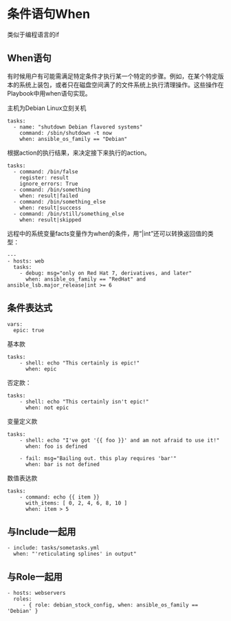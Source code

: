 # 条件语句When

类似于编程语言的if

## When语句

有时候用户有可能需满足特定条件才执行某一个特定的步骤。例如，在某个特定版本的系统上装包，或者只在磁盘空间满了的文件系统上执行清理操作。这些操作在Playbook中用when语句实现。

主机为Debian Linux立刻关机

```
tasks:
  - name: "shutdown Debian flavored systems"
    command: /sbin/shutdown -t now
    when: ansible_os_family == "Debian"
```

根据action的执行结果，来决定接下来执行的action。

```
tasks:
  - command: /bin/false
    register: result
    ignore_errors: True
  - command: /bin/something
    when: result|failed
  - command: /bin/something_else
    when: result|success
  - command: /bin/still/something_else
    when: result|skipped
```

远程中的系统变量facts变量作为when的条件，用“\|int”还可以转换返回值的类型：

```
---
- hosts: web
  tasks:
    - debug: msg="only on Red Hat 7, derivatives, and later"
      when: ansible_os_family == "RedHat" and ansible_lsb.major_release|int >= 6
```

## 条件表达式

```
vars:
  epic: true
```

基本款

```
tasks:
    - shell: echo "This certainly is epic!"
      when: epic
```

否定款：

```
tasks:
    - shell: echo "This certainly isn't epic!"
      when: not epic
```

变量定义款

```
tasks:
    - shell: echo "I've got '{{ foo }}' and am not afraid to use it!"
      when: foo is defined

    - fail: msg="Bailing out. this play requires 'bar'"
      when: bar is not defined
```

数值表达款

```
tasks:
    - command: echo {{ item }}
      with_items: [ 0, 2, 4, 6, 8, 10 ]
      when: item > 5
```

## 与Include一起用

```
- include: tasks/sometasks.yml
  when: "'reticulating splines' in output"
```

## 与Role一起用

```
- hosts: webservers
  roles:
     - { role: debian_stock_config, when: ansible_os_family == 'Debian' }
```



